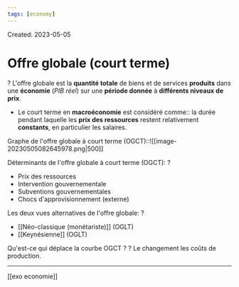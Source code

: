 ```yaml
---
tags: [economy]
---
```

Created: 2023-05-05

# Offre globale (court terme)
?
L'offre globale est la **quantité totale** de biens et de services **produits** dans une **économie** (*PIB réel*) sur une **période donnée** à **différents niveaux de prix**.
<!--SR:!2024-01-10,37,210-->

- Le court terme en **macroéconomie** est considéré comme:: la durée pendant laquelle les **prix des ressources** restent relativement **constants**, en particulier les salaires.
<!--SR:!2023-12-17,72,210-->

Graphe de l'offre globale à court terme (OGCT)::![[image-20230505082645978.png|500]]
<!--SR:!2023-12-19,71,210-->

Déterminants de l'offre globale à court terme (OGCT):
?
-   Prix des ressources
-   Intervention gouvernementale
-   Subventions gouvernementales
-   Chocs d'approvisionnement (externe)
<!--SR:!2023-12-26,12,130-->

Les deux vues alternatives de l'offre globale:
?
- [[Néo-classique (monétariste)]] (OGLT)
- [[Keynésienne]] (OGLT)
<!--SR:!2024-01-22,158,250-->

Qu'est-ce qui déplace la courbe OGCT ?
?
Le changement les coûts de production.
<!--SR:!2023-12-25,113,222-->

---
[[exo economie]]